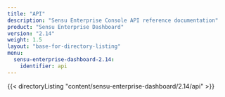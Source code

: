 ```yaml
---
title: "API"
description: "Sensu Enterprise Console API reference documentation"
product: "Sensu Enterprise Dashboard"
version: "2.14"
weight: 1.5
layout: "base-for-directory-listing"
menu: 
  sensu-enterprise-dashboard-2.14:
    identifier: api
---
```


{{< directoryListing "content/sensu-enterprise-dashboard/2.14/api" >}}
